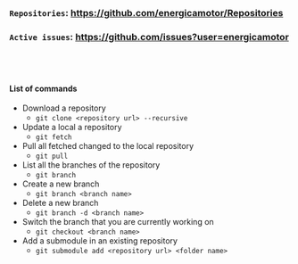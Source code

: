&nbsp;
------
&nbsp;
### `Repositories`: https://github.com/energicamotor/Repositories 
### `Active issues`: https://github.com/issues?user=energicamotor
&nbsp;
------
#### List of commands 

- Download a repository
  - `git clone <repository url> --recursive`  
- Update a local a repository 
  - `git fetch`  
- Pull all fetched changed to the local repository 
  - `git pull`  
- List all the branches of the repository
  - `git branch`  
- Create a new branch
  - `git branch <branch name>` 
- Delete a new branch
  - `git branch -d <branch name>` 
- Switch the branch that you are currently working on
  - `git checkout <branch name>`  
- Add a submodule in an existing repository
  - `git submodule add <repository url> <folder name>`
 
